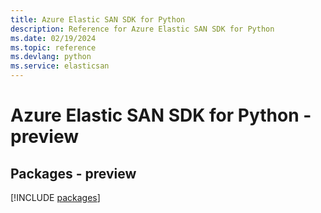 ```yaml
---
title: Azure Elastic SAN SDK for Python
description: Reference for Azure Elastic SAN SDK for Python
ms.date: 02/19/2024
ms.topic: reference
ms.devlang: python
ms.service: elasticsan
---
```

# Azure Elastic SAN SDK for Python - preview
## Packages - preview
[!INCLUDE [packages](elastic-san-index.md)]